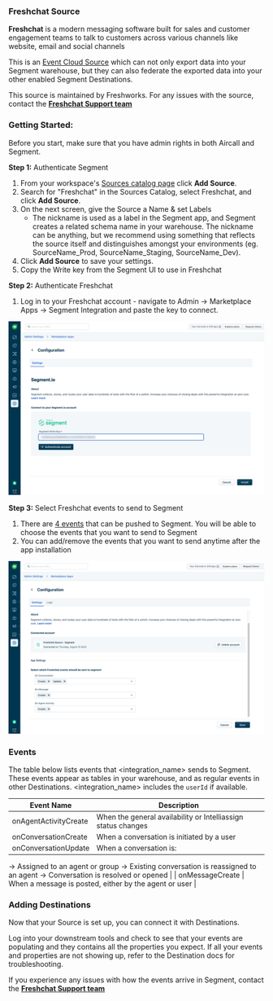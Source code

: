 ### Freshchat Source

**Freshchat** is a modern messaging software built for sales and customer engagement teams to talk to customers across various channels like website, email and social channels

This is an [Event Cloud Source](https://segment.com/docs/sources/#event-cloud-sources) which can not only export data into your Segment warehouse, but they can also federate the exported data into your other enabled Segment Destinations.

This source is maintained by Freshworks. For any issues with the source, contact the [**Freshchat Support team**](mailto:support@freshdesk.com)

### Getting Started:

Before you start, make sure that you have admin rights in both Aircall and Segment.

**Step 1:** Authenticate Segment

1. From your workspace's [Sources catalog page](https://app.segment.com/goto-my-workspace/sources/catalog) click **Add Source**.
2. Search for "Freshchat" in the Sources Catalog, select Freshchat, and click **Add Source**.
3. On the next screen, give the Source a Name & set Labels
    - The nickname is used as a label in the Segment app, and Segment creates a related schema name in your warehouse. The nickname can be anything, but we recommend using something that reflects the source itself and distinguishes amongst your environments (eg. SourceName_Prod, SourceName_Staging, SourceName_Dev).
4. Click **Add Source** to save your settings.
5. Copy the Write key from the Segment UI to use in Freshchat

**Step 2:** Authenticate Freshchat

1. Log in to your Freshchat account - navigate to Admin → Marketplace Apps → Segment Integration and paste the key to connect.

![Screenshot of the Freshchat Segment installation page.](images/freshchat-installation-1.png)

**Step 3:** Select Freshchat events to send to Segment

1. There are [4 events](https://developers.freshchat.com/v2/docs/product-events/#) that can be pushed to Segment. You will be able to choose the events that you want to send to Segment
2. You can add/remove the events that you want to send anytime after the app installation

![Screenshot of the Freshchat Segment installation page 2nd step.](images/freshchat-installation-2.png)

### Events

The table below lists events that <integration_name> sends to Segment. These events appear as tables in your warehouse, and as regular events in other Destinations. <integration_name> includes the `userId` if available.

| Event Name | Description |
| --- | --- |
| onAgentActivityCreate | When the general availability or Intelliassign status changes |
| onConversationCreate | When a conversation is initiated by a user |
| onConversationUpdate | When a conversation is:
→ Assigned to an agent or group
→ Existing conversation is reassigned to an agent
→ Conversation is resolved or opened |
| onMessageCreate | When a message is posted, either by the agent or user |

### **Adding Destinations**

Now that your Source is set up, you can connect it with Destinations.

Log into your downstream tools and check to see that your events are populating and they contains all the properties you expect. If all your events and properties are not showing up, refer to the Destination docs for troubleshooting.

If you experience any issues with how the events arrive in Segment, contact the [**Freshchat Support team**](mailto:support@freshdesk.com)